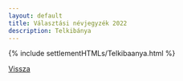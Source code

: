 ```yaml
---
layout: default
title: Választási névjegyzék 2022
description: Telkibánya
---
```


{% include settlementHTMLs/Telkibaanya.html %}

[Vissza](./)